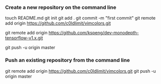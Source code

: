 ### Create a new repository on the command line
 
touch README.md
git init
git add .
git commit -m "first commit"
git remote add origin https://github.com/c0ldlimit/vimcolors.git

git remote add origin https://github.com/kspeng/dev-monodepth-tensorflow-v1.x.git

git push -u origin master
 
### Push an existing repository from the command line
 
git remote add origin https://github.com/c0ldlimit/vimcolors.git
git push -u origin master

